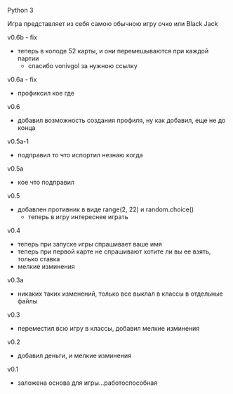 Python 3

Игра представляет из себя самою обычною игру очко или Black Jack

v0.6b - fix

- теперь в колоде 52 карты, и они перемешываются при каждой партии
    - спасибо vonivgol за нужною ссылку

v0.6a - fix

- профиксил кое где

v0.6

- добавил возможность создания профиля, ну как добавил, еще не до конца

v0.5a-1

- подправил то что испортил незнаю когда

v0.5a

- кое что подправил

v0.5

- добавлен противник в виде range(2, 22) и random.choice()
    - теперь в игру интереснее играть

v0.4

- теперь при запуске игры спрашивает ваше имя
- теперь при первой карте не спрашивают хотите ли вы ее взять, только ставка
- мелкие изминения

v0.3a

- никаких таких изменений, только все выклал в классы в отдельные файлы

v0.3

- переместил всю игру в классы, добавил мелкие изминения

v0.2

- добавил деньги, и мелкие изминения

v0.1

- заложена основа для игры...работоспособная